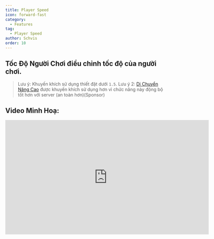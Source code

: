 ```yaml
---
title: Player Speed
icon: forward-fast
category:
  - Features
tag:
  - Player Speed
author: Schvis
order: 10
---
```


## Tốc Độ Người Chơi điều chỉnh tốc độ của người chơi.

> Lưu ý: Khuyến khích sử dụng thiết đặt dưới `1.5`.
> Lưu ý 2: [Di Chuyển Nâng Cao](extra-movements.md) được khuyến khích sử dụng hơn vì chức năng này động bộ tốt hơn với server (an toàn hơn)(Sponsor)

## Video Minh Hoạ:

<div class="iframe-container"><iframe width="640" height="360" src="https://www.youtube.com/embed/HCxmOUMFRs8?list=PL5eI1Tb64p56g27qfYk7VuFTz4FK6YrKa" title="Korepi - Player Speed" frameborder="0" allow="accelerometer; autoplay; clipboard-write; encrypted-media; gyroscope; picture-in-picture; web-share" allowfullscreen></iframe></div>
